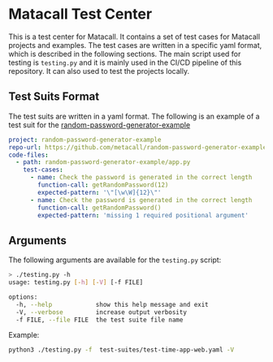 # Matacall Test Center
This is a test center for Matacall. It contains a set of test cases for Matacall projects and examples. The test cases are written in a specific yaml format, which is described in the following sections.
The main script used for testing is `testing.py` and it is mainly used in the CI/CD pipeline of this repository. It can also used to test the projects locally.

## Test Suits Format
The test suits are written in a yaml format. The following is an example of a test suit for the [random-password-generator-example](https://github.com/metacall/random-password-generator-example)
```yaml
project: random-password-generator-example
repo-url: https://github.com/metacall/random-password-generator-example
code-files:
  - path: random-password-generator-example/app.py
    test-cases:
      - name: Check the password is generated in the correct length
        function-call: getRandomPassword(12)
        expected-pattern: '\"[\w\W]{12}\"'
      - name: Check the password is generated in the correct length
        function-call: getRandomPassword()
        expected-pattern: 'missing 1 required positional argument'
``` 

## Arguments
The following arguments are available for the `testing.py` script:
```bash
> ./testing.py -h
usage: testing.py [-h] [-V] [-f FILE]

options:
  -h, --help            show this help message and exit
  -V, --verbose         increase output verbosity
  -f FILE, --file FILE  the test suite file name
```
Example:
```bash
python3 ./testing.py -f  test-suites/test-time-app-web.yaml -V
```
